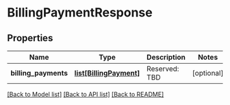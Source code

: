 # BillingPaymentResponse

## Properties
Name | Type | Description | Notes
------------ | ------------- | ------------- | -------------
**billing_payments** | [**list[BillingPayment]**](BillingPayment.md) | Reserved: TBD | [optional] 

[[Back to Model list]](../README.md#documentation-for-models) [[Back to API list]](../README.md#documentation-for-api-endpoints) [[Back to README]](../README.md)


